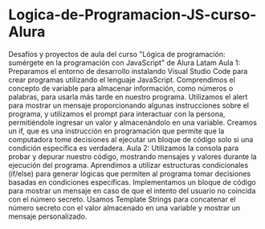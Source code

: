 # Logica-de-Programacion-JS-curso-Alura
Desafíos y proyectos de aula del curso "Lógica de programación: sumérgete en la programación con JavaScript" de Alura Latam
Aula 1:
Preparamos el entorno de desarrollo instalando Visual Studio Code para crear programas utilizando el lenguaje JavaScript.
Comprendimos el concepto de variable para almacenar información, como números o palabras, para usarla más tarde en nuestro programa.
Utilizamos el alert para mostrar un mensaje proporcionando algunas instrucciones sobre el programa, y utilizamos el prompt para interactuar con la persona, permitiéndole ingresar un valor y almacenándolo en una variable.
Creamos un if, que es una instrucción en programación que permite que la computadora tome decisiones al ejecutar un bloque de código solo si una condición específica es verdadera.
Aula 2:
Utilizamos la consola para probar y depurar nuestro código, mostrando mensajes y valores durante la ejecución del programa.
Aprendimos a utilizar estructuras condicionales (if/else) para generar lógicas que permiten al programa tomar decisiones basadas en condiciones específicas.
Implementamos un bloque de código para mostrar un mensaje en caso de que el intento del usuario no coincida con el número secreto.
Usamos Template Strings para concatenar el número secreto con el valor almacenado en una variable y mostrar un mensaje personalizado.
